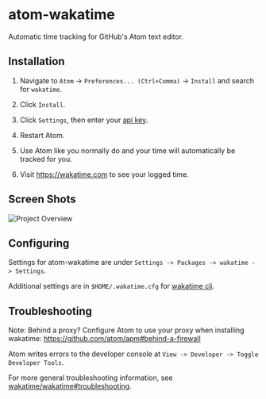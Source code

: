 atom-wakatime
=============

Automatic time tracking for GitHub's Atom text editor.


Installation
------------

1. Navigate to `Atom` -> `Preferences... (Ctrl+Comma)` -> `Install` and search for `wakatime`.

2. Click `Install`.

3. Click `Settings`, then enter your [api key](https://wakatime.com/settings#apikey).

4. Restart Atom.

5. Use Atom like you normally do and your time will automatically be tracked for you.

6. Visit https://wakatime.com to see your logged time.


Screen Shots
------------

![Project Overview](https://wakatime.com/static/img/ScreenShots/ScreenShot-2014-10-29.png)


Configuring
-----------

Settings for atom-wakatime are under `Settings -> Packages -> wakatime -> Settings`.

Additional settings are in `$HOME/.wakatime.cfg` for [wakatime cli](https://github.com/wakatime/wakatime#configuring).


Troubleshooting
---------------

Note: Behind a proxy? Configure Atom to use your proxy when installing wakatime:
https://github.com/atom/apm#behind-a-firewall

Atom writes errors to the developer console at `View -> Developer -> Toggle Developer Tools`.

For more general troubleshooting information, see [wakatime/wakatime#troubleshooting](https://github.com/wakatime/wakatime#troubleshooting).
